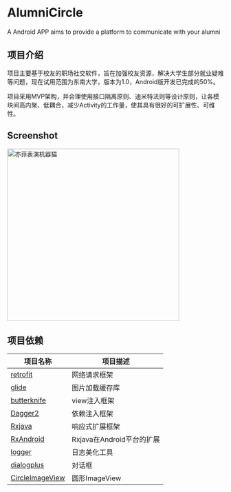 # **AlumniCircle** #
A Android APP aims to provide a platform to communicate with your alumni

## **项目介绍** ##
项目主要基于校友的职场社交软件，旨在加强校友资源，解决大学生部分就业疑难等问题，现在试用范围为东南大学，版本为1.0，Android版开发已完成的50%。

项目采用MVP架构，并合理使用接口隔离原则、迪米特法则等设计原则，让各模块间高内聚、低耦合，减少Activity的工作量，使其具有很好的可扩展性、可维性。


## Screenshot ##
<img src="http://7xrhn4.com1.z0.glb.clouddn.com/alumni.gif" width="400" height="400" alt="亦菲表演机器猫" align=center/>


## 项目依赖 ##

项目名称 | 项目描述
-------|-------
[retrofit][5]|网络请求框架
[glide][15]|图片加载缓存库
[butterknife][2]|view注入框架
[Dagger2][1]|依赖注入框架
[Rxjava][3]|响应式扩展框架
[RxAndroid][4]|Rxjava在Android平台的扩展
[logger][6]|日志美化工具
[dialogplus][10]|对话框
[CircleImageView][14]|圆形ImageView

[1]:https://github.com/google/dagger
[2]:https://github.com/JakeWharton/butterknife
[3]:https://github.com/ReactiveX/RxJava
[4]:https://github.com/ReactiveX/RxAndroid
[5]:https://github.com/square/retrofit
[6]:https://github.com/orhanobut/logger
[10]:https://github.com/orhanobut/dialogplus
[14]:https://github.com/hdodenhof/CircleImageView
[15]:https://github.com/bumptech/glide